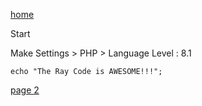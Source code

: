[home](./page01.md)

Start

Make Settings > PHP > Language Level : 8.1

```
echo "The Ray Code is AWESOME!!!";
```

[page 2](./page02.md)
